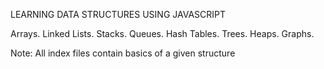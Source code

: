 LEARNING DATA STRUCTURES USING JAVASCRIPT

Arrays.
Linked Lists. 
Stacks.
Queues.
Hash Tables. 
Trees. 
Heaps. 
Graphs.

Note: All index files contain basics of a given structure